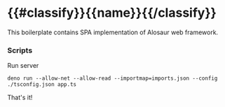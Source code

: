 # {{#classify}}{{name}}{{/classify}}

This boilerplate contains SPA implementation of Alosaur web framework.

### Scripts

Run server

```
deno run --allow-net --allow-read --importmap=imports.json --config ./tsconfig.json app.ts
```

That's it!
